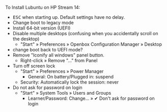 To Install Lubuntu on HP Stream 14:

 - <kbd>ESC</kbd> when starting up. Default settings have no delay.
 - Change boot to legacy mode
 - Install 64-bit version (UEFI)
 - Disable multiple desktops (confusing when you accidentally scroll on the desktop)
     - "Start" » Preferences » Openbox Configuration Manager » Desktop
 - change boot back to UEFI mode?
 - Remove "Iconify all windows" panel button.
    - Right-click » Remove "..." from Panel
 - Turn off screen lock
     - "Start" » Preferences » Power Manager
        - General: On battery/Plugged in: suspend
	- Security: Automatically lock the session: never
 - Do not ask for password on login
     - "Start" » System Tools » Users and Groups
        - Learner/Password: Change... » ✔ Don't ask for password on login

